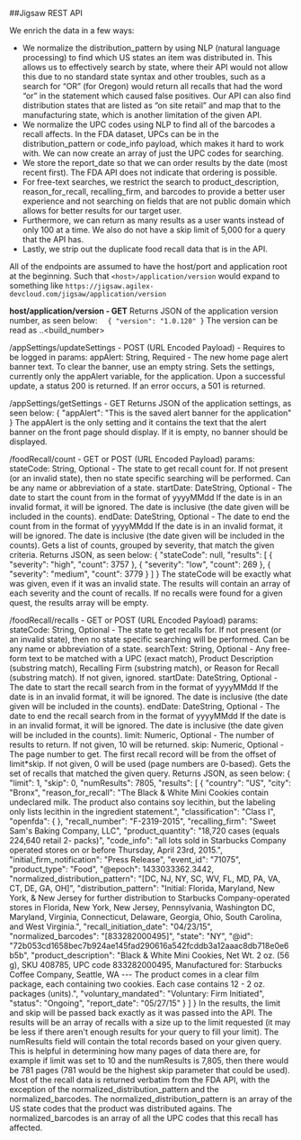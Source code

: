 ##Jigsaw REST API

We enrich the data in a few ways: 
- We normalize the distribution_pattern by using NLP (natural language processing) to find which US states an item was distributed in.  This allows us to effectively search by state, where their API would not allow this due to no standard state syntax and other troubles, such as a search for “OR” (for Oregon) would return all recalls that had the word “or” in the statement which caused false positives.  Our API can also find distribution states that are listed as “on site retail” and map that to the manufacturing state, which is another limitation of the given API.
- We normalize the UPC codes using NLP to find all of the barcodes a recall affects.  In the FDA dataset, UPCs can be in the distribution_pattern or code_info payload, which makes it hard to work with.  We can now create an array of just the UPC codes for searching.
- We store the report_date so that we can order results by the date (most recent first).  The FDA API does not indicate that ordering is possible.
- For free-text searches, we restrict the search to product_description, reason_for_recall, recalling_firm, and barcodes to provide a better user experience and not searching on fields that are not public domain which allows for better results for our target user.
- Furthermore, we can return as many results as a user wants instead of only 100 at a time.  We also do not have a skip limit of 5,000 for a query that the API has.
- Lastly, we strip out the duplicate food recall data that is in the API.


All of the endpoints are assumed to have the host/port and application root at the beginning.  Such that `<host>/application/version` would expand to something like `https://jigsaw.agilex-devcloud.com/jigsaw/application/version`

**host/application/version - GET**
Returns JSON of the application version number, as seen below:
 `   {
      "version": "1.0.120"
    } `
The version can be read as <major>.<minor>.<build_number>


<host>/appSettings/updateSettings - POST (URL Encoded Payload) - Requires to be logged in
    params:
        appAlert:	String, Required - The new home page alert banner text. To clear the banner, use an empty string.
Sets the settings, currently only the appAlert variable, for the application.  Upon a successful update, a status 200 is returned.  If an error occurs, a 501 is returned.


<host>/appSettings/getSettings - GET
Returns JSON of the application settings, as seen below:
    {
      "appAlert": "This is the saved alert banner for the application"
    }
The appAlert is the only setting and it contains the text that the alert banner on the front page should display.  If it is empty, no banner should be displayed.


<host>/foodRecall/count - GET or POST (URL Encoded Payload)
    params:
        stateCode:	String, Optional - The state to get recall count for.  If not present (or an invalid state), then no state specific searching will be performed. Can be any name or abbreviation of a state.
        startDate:	DateString, Optional - The date to start the count from in the format of yyyyMMdd If the date is in an invalid format, it will be ignored.  The date is inclusive (the date given will be included in the counts).
        endDate:	DateString, Optional - The date to end the count from in the format of yyyyMMdd If the date is in an invalid format, it will be ignored.  The date is inclusive (the date given will be included in the counts).
Gets a list of counts, grouped by severity, that match the given criteria.  Returns JSON, as seen below:
    {
      "stateCode": null,
      "results": [
        {
          "severity": "high",
          "count": 3757
        },
        {
          "severity": "low",
          "count": 269
        },
        {
          "severity": "medium",
          "count": 3779
        }
      ]
    }
The stateCode will be exactly what was given, even if it was an invalid state.  The results will contain an array of each severity and the count of recalls.  If no recalls were found for a given quest, the results array will be empty.


<host>/foodRecall/recalls - GET or POST  (URL Encoded Payload)
    params:
        stateCode:	String, Optional - The state to get recalls for.  If not present (or an invalid state), then no state specific searching will be performed. Can be any name or abbreviation of a state.
        searchText:	String, Optional - Any free-form text to be matched with a UPC (exact match), Product Description (substring match), Recalling Firm (substring match), or Reason for Recall (substring match). If not given, ignored.
        startDate:	DateString, Optional - The date to start the recall search from in the format of yyyyMMdd If the date is in an invalid format, it will be ignored.  The date is inclusive (the date given will be included in the counts).
        endDate:	DateString, Optional - The date to end the recall search from in the format of yyyyMMdd If the date is in an invalid format, it will be ignored.  The date is inclusive (the date given will be included in the counts).
        limit:		Numeric, Optional - The number of results to return. If not given, 10 will be returned.
        skip:		Numeric, Optional - The page number to get. The first recall record will be from the offset of limit*skip.  If not given, 0 will be used (page numbers are 0-based).
Gets the set of recalls that matched the given query.  Returns JSON, as seen below:
    {
      "limit": 1,
      "skip": 0,
      "numResults": 7805,
      "results": [
        {
          "country": "US",
          "city": "Bronx",
          "reason_for_recall": "The Black & White Mini Cookies contain undeclared milk.  The product also contains soy lecithin, but the labeling only lists lecithin in the ingredient statement.",
          "classification": "Class I",
          "openfda": {
          },
          "recall_number": "F-2319-2015",
          "recalling_firm": "Sweet Sam's Baking Company, LLC",
          "product_quantity": "18,720 cases (equals 224,640 retail 2- packs)",
          "code_info": "all lots sold in Starbucks Company operated stores on or before Thursday, April 23rd, 2015.",
          "initial_firm_notification": "Press Release",
          "event_id": "71075",
          "product_type": "Food",
          "@epoch": 1433033362.3442,
          "normalized_distribution_pattern": "[DC, NJ, NY, SC, WV, FL, MD, PA, VA, CT, DE, GA, OH]",
          "distribution_pattern": "Initial: Florida, Maryland, New York, & New Jersey for further distribution to Starbucks Company-operated stores in Florida, New York, New Jersey, Pennsylvania, Washington DC, Maryland, Virginia, Connecticut, Delaware, Georgia, Ohio, South Carolina, and West Virginia.",
          "recall_initiation_date": "04\/23\/15",
          "normalized_barcodes": "[833282000495]",
          "state": "NY",
          "@id": "72b053cd1658bec7b924ae145fad290616a542fcddb3a12aaac8db718e0e6b5b",
          "product_description": "Black & White Mini Cookies, Net Wt. 2 oz. (56 g), SKU 408785, UPC code 833282000495, Manufactured for: Starbucks Coffee Company, Seattle, WA --- The product comes in a clear film package, each containing two cookies.  Each case contains 12 - 2 oz. packages (units).",
          "voluntary_mandated": "Voluntary: Firm Initiated",
          "status": "Ongoing",
          "report_date": "05\/27\/15"
        }
      ]
    }
In the results, the limit and skip will be passed back exactly as it was passed into the API.  The results will be an array of recalls with a size up to the limit requested (it may be less if there aren't enough results for your query to fill your limit).  The numResults field will contain the total records based on your given query.  This is helpful in determining how many pages of data there are, for example if limit was set to 10 and the numResults is 7,805, then there would be 781 pages (781 would be the highest skip parameter that could be used).  Most of the recall data is returned verbatim from the FDA API, with the exception of the normalized_distribution_pattern and the normalized_barcodes.  The normalized_distribution_pattern is an array of the US state codes that the product was distributed agains.  The normalized_barcodes is an array of all the UPC codes that this recall has affected.
